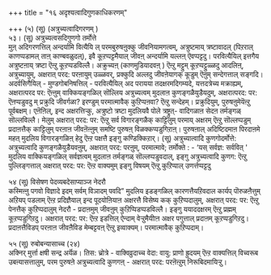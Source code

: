 +++
title = "१६ अदृश्यत्वादिगुणकाधिकरणम्"

+++
(५) (सू) (अत्रुच्यत्वादिगरणम् )  
५३। (सू) अत्रुच्यत्वसदिगुणगो तर्मोत्ते  
मुऩ् अदिगरणत्तिल् अन्दर्यामि वित्यैयि ल् परमबुरुषऩुक्कु जीवनियामगत्वम्, अत्रुष्टमाय् त्रष्टावादल् (पिऱराल् काणप्पडामल् ताऩ् काण्बवळुदल्), इवै कूऱप्पट्टमैयाल् जीवऩ् अन्दर्यामि यल्लऩ् ऎवप्पट्टदु। परवित्यैयिल् इत्तगैय अत्रुष्टऩाय् त्रष्टा ऎऩ्ऱु कूऱप्पडविल्लै। अक्रुच्यऩ् (काणमुडियादवऩ् ) ऎऩ्ऱु मट्टुम् कूऱप्पट्टुळ्ळदु आदलिऩ्, अत्रुच्यायुम्, अक्षरात् परद: परऩायुम् उळ्ळवर्, प्रक्कुदि अल्लदु जीवऩेयागक् कूडुम् ऎऩुम् सन्देगत्ताल् सङ्गदि। अदर्वसिगैयिल् - मुण्डगोबनिषत्तिल् - परवित्यैयिल् अद परायया तदक्षरमदिगम्यदे, यत्तदत्रेच्य मक्राह्यम्, अक्षरात्परद पर: ऎऩ्ऩुम् वाक्कियङ्गळिल् सॊल्लिय अत्रुच्यत्वम् मुदलाऩ कुणङ्गळैयुडैयदुम्, अक्षरात्परद: पर: ऎऩप्पडुवदु म् प्रक्रुदि जीवर्गळा? इरण्डुम् परमात्मावैक् कुऱिप्पऩवा? ऎऩ्ऱु सन्देहम्। प्रक्रुदियुम्, पुरुषऩुमेयॆऩ्ऱु पूर्वबक्षम्। एऩॆऩिल्, इन्द अक्षरत्तिऱ्कु, अत्रुष्टो त्रष्टा मुदलियवै पोले त्रष्ट्रुत्- वादिगळाऩ सेदऩ तर्मङ्गळ् सॊल्लविल्लै। मेलुम् अक्षरात् परद: पर: ऎऩ्ऱु सर्व विगारङ्गळैक् काट्टिलुम् परमाय् अक्षरम् ऎऩ्ऱु सॊल्लप्पडुम् प्रदाऩत्तैक् काट्टिलुम् परऩाऩ जीवऩॆऩ्ऩुम् समष्टि पुरुषऩ् विळक्कप्पडुगिऱाऩ्। पुरुषऩाल् अदिष्टिदमाऩ पिरदाऩमे महत् मुदलिय विगारङ्गळिऩ् हेदु ऎऩ्ऱ पक्षत्तै इङ्गु कण्डिक्किऱार्। (सू) अत्रुच्यात्वादि कुणगोदर्मोत्ते: अत्रुच्यत्वादि कुणङ्गळैयुडैयवऩुम्, अक्षरात् परद: परऩुम्, परमात्मावे; तर्मोक्ते : - ‘यस् सर्वज्ञ: सर्ववित् ' मुदलिय वाक्कियङ्गळिल् सर्वज्ञत्वम् मुदलाऩ तर्मङ्गळ् सॊल्लप्पडुवदाल्, इङ्गु अत्रुच्यत्वादि कुणग: ऎऩ्ऱु पुल्लिङ्गत्ताल् अक्षरात् परद: पर: ऎऩ्ऱ वाक्यमुम् इङ्गु विषयम् ऎऩ्ऱु कुऱिप्पाल् उणर्त्तप्पट्टदु

५४ (सू) विसेषण पेदव्यबदेसाप्याञ्ज नेदरौ  
कस्मिऩ्ऩु पगवो विज्ञादे इदम् सर्वम् विञादम् पवदि” मुदलिय इडङ्गळिल् कारणत्तैयऱिवदाल कार्यप् पॊरुळऩैत्तुम् अऱियप् पडलाम् ऎऩ्ऱ प्रदिज्ञैयाल् इन्द पूदयोऩियाऩ अक्षरत्तै विसेष्य कक् कुऱिप्पदालुम्, अक्षरात् परद: पर: ऎऩ्ऱु पेनत्तैक् कुऱिप्पदालुम् नेदरौ - प्रदाऩमुम् जीवऩुम् कुऱिप्पिडप्पडविल्लै। इङ्गु ययाददक्षरम् ऎऩ्ऱु प्रह्मम् कूऱप्पडुगिऱदु। अक्षरात् परद: पर: ऎऩ्ऱ इडत्तिल् ऐन्दाम् वेऱ्ऱुमैयीाऩ अक्षर पगुत्ताल् प्रदाऩम् कूऱप्पडुगिऱदु। प्रदाऩत्तैविडप् परऩाऩ जीवऩैविड मेम्बट्टवऩ् ऎऩ्ऱु इव्वाक्यम्। परमात्मावैक् कुऱिप्पदाम्।

५५ (सू) रुबोबन्यासाच्च (२४)  
अक्निर् मुर्त्ता क्षषी सन्द्र अर्यॆळ। तिस: च्रोत्रे - वाक्विव्रुदाच्च वेदा: वायु: प्राणो ह्रुदयम् ऎऩ्ऱ वाक्यत्तिल् विच्वरूब उबऩ्यासत्तालुम्, परम पुरुषऩे अत्रुच्यत्वादि कुणगऩ् - अक्षरात् परद: परऩॆऩ्ऱुम् निरूबिदमायिऱ्ऱु।

